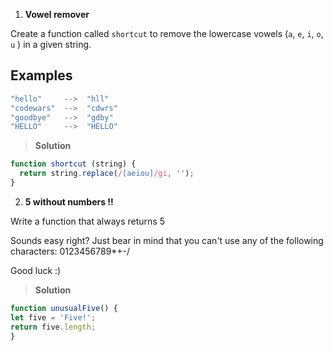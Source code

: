 1. **Vowel remover**

Create a function called `shortcut` to remove the lowercase vowels (`a`, `e`, `i`, `o`, `u` ) in a given string.

## **Examples**

```js
"hello"     -->  "hll"
"codewars"  -->  "cdwrs"
"goodbye"   -->  "gdby"
"HELLO"     -->  "HELLO"
```

> **Solution**

```js
function shortcut (string) {
  return string.replace(/[aeiou]/gi, '');
}
```

2. **5 without numbers !!**

Write a function that always returns 5

Sounds easy right? Just bear in mind that you can't use any of the following characters: 0123456789*+-/

Good luck :)

> **Solution**

```js
function unusualFive() {
let five = 'Five!';
return five.length;
}
```